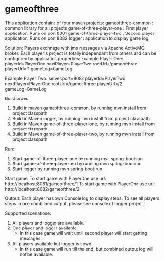# gameofthree
This application contains of four maven projects:
gameofthree-common : common library for all projects
game-of-three-player-one : First player application. Runs on port 8081
game-of-three-player-two : Second player application. Runs on port 8082
logger : application to display game log.


Solution:
Players exchnage with jms messages via Apache ActiveMQ broker.
Each player's project is totally independant from others and can be configured by application.properties:
Example Player One:
	playerId=PlayerOne
	nextPlayer=PlayerTwo
	rootUrl=/gameofthree
	playerUrl=/1
	gameLog=GameLog
	
Example Player Two:
	server.port=8082
	playerId=PlayerTwo
	nextPlayer=PlayerOne
	rootUrl=/gameofthree
	playerUrl=/2
	gameLog=GameLog
	
Build order:
1. Build in maven gameofthree-common, by running mvn install from project classpath
2. Build in Maven logger, by running mvn install from project classpath
2. Build in Maven game-of-three-player-one, by running mvn install from project classpath
4. Build in Maven game-of-three-player-two, by running mvn install from project classpath
	
Run:
1. Start game-of-three-player-one by running mvn spring-boot:run
1. Start game-of-three-player-teo by running mvn spring-boot:run
1. Start logger by running mvn spring-boot:run

Start game:
To start game with PlayerOne use url: http://localhost:8081/gameofthree/1
To start game with PlayerOne use url: http://localhost:8082/gameofthree/2

Output:
Each player has own Console log to display steps.
To see all players steps in one combilned output, please see console of logger project.

Supported scenatiose:
1. All players and logger are available.
2. One player and logger available:
	- In this case game will wait untill second player will start getting messages.
3. All players available but logger is down.
	- In this case game will run till the end, but combined output log will not be available.

